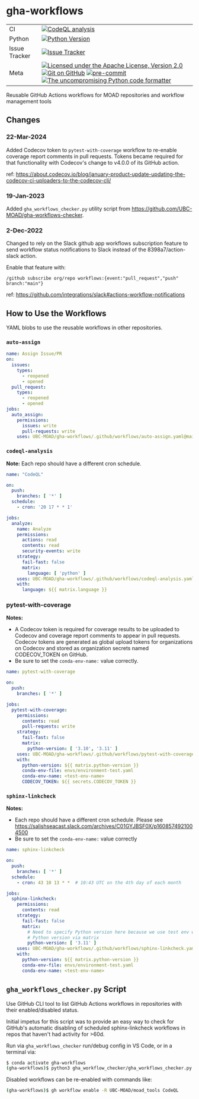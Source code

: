 # gha-workflows
| | |
| --- | --- |
| CI | [![CodeQL analysis](https://github.com/UBC-MOAD/gha-workflows/actions/workflows/codeql-analysis-this-repo.yaml/badge.svg)](https://github.com/UBC-MOAD/gha-workflows/actions?query=workflow:CodeQL) |
| Python | [![Python Version](https://img.shields.io/badge/Python-3.11-blue?logo=python&label=Python&logoColor=gold)](https://docs.python.org/3.11/) |
| Issue Tracker | [![Issue Tracker](https://img.shields.io/github/issues/UBC-MOAD/gha-workflows?logo=github)](https://github.com/UBC-MOAD/Reshapr/issues) |
| Meta | [![Licensed under the Apache License, Version 2.0](https://img.shields.io/badge/license-Apache%202-cb2533.svg)](https://www.apache.org/licenses/LICENSE-2.0) [![Git on GitHub](https://img.shields.io/badge/version%20control-git-blue.svg?logo=github)](https://github.com/UBC-MOAD/gha-workflows) [![pre-commit](https://img.shields.io/badge/pre--commit-enabled-brightgreen?logo=pre-commit&logoColor=white)](https://github.com/pre-commit/pre-commit) [![The uncompromising Python code formatter](https://img.shields.io/badge/code%20style-black-000000.svg)](https://black.readthedocs.io/en/stable/) |


Reusable GitHub Actions workflows for MOAD repositories and workflow management tools


## Changes

### 22-Mar-2024

Added Codecov token to `pytest-with-coverage` workflow to re-enable coverage
report comments in pull requests.
Tokens became required for that functionality with Codecov's change to v4.0.0
of its GitHub action.

ref: https://about.codecov.io/blog/january-product-update-updating-the-codecov-ci-uploaders-to-the-codecov-cli/


### 19-Jan-2023

Added `gha_workflows_checker.py` utility script from https://github.com/UBC-MOAD/gha-workflows-checker.


### 2-Dec-2022

Changed to rely on the Slack github app workflows subscription feature to send workflow status
notifications to Slack instead of the 8398a7/action-slack action.

Enable that feature with:

`/github subscribe org/repo workflows:{event:"pull_request","push" branch:"main"}`

ref: https://github.com/integrations/slack#actions-workflow-notifications


## How to Use the Workflows

YAML blobs to use the reusable workflows in other repositories.

### `auto-assign`

```yaml
name: Assign Issue/PR
on:
  issues:
    types:
      - reopened
      - opened
  pull_request:
    types:
      - reopened
      - opened
jobs:
  auto_assign:
    permissions:
      issues: write
      pull-requests: write
    uses: UBC-MOAD/gha-workflows/.github/workflows/auto-assign.yaml@main
```


### `codeql-analysis`

**Note:** Each repo should have a different cron schedule.

```yaml
name: "CodeQL"

on:
  push:
    branches: [ '*' ]
  schedule:
    - cron: '20 17 * * 1'

jobs:
  analyze:
    name: Analyze
    permissions:
      actions: read
      contents: read
      security-events: write
    strategy:
      fail-fast: false
      matrix:
        language: [ 'python' ]
    uses: UBC-MOAD/gha-workflows/.github/workflows/codeql-analysis.yaml@SmainHA
    with:
      language: ${{ matrix.language }}
```

### pytest-with-coverage

**Notes:**

* A Codecov token is required for coverage results to be uploaded to
  Codecov and coverage report comments to appear in pull requests.
  Codecov tokens are generated as global upload tokens for organizations
  on Codecov and stored as organization secrets named CODECOV_TOKEN on GitHub.
* Be sure to set the `conda-env-name:` value correctly.

```yaml
name: pytest-with-coverage

on:
  push:
    branches: [ '*' ]

jobs:
  pytest-with-coverage:
    permissions:
      contents: read
      pull-requests: write
    strategy:
      fail-fast: false
      matrix:
        python-version: [ '3.10', '3.11' ]
    uses: UBC-MOAD/gha-workflows/.github/workflows/pytest-with-coverage.yaml@main
    with:
      python-version: ${{ matrix.python-version }}
      conda-env-file: envs/environment-test.yaml
      conda-env-name: <test-env-name>
      CODECOV_TOKEN: ${{ secrets.CODECOV_TOKEN }}
```


### `sphinx-linkcheck`

**Notes:**

* Each repo should have a different cron schedule.
  Please see https://salishseacast.slack.com/archives/C01GYJBSF0X/p1608574921004500
* Be sure to set the `conda-env-name:` value correctly

```yaml
name: sphinx-linkcheck

on:
  push:
    branches: [ '*' ]
  schedule:
    - cron: 43 10 13 * *  # 10:43 UTC on the 4th day of each month

jobs:
  sphinx-linkcheck:
    permissions:
      contents: read
    strategy:
      fail-fast: false
      matrix:
        # Need to specify Python version here because we use test env which gets its
        # Python version via matrix
        python-version: [ '3.11' ]
    uses: UBC-MOAD/gha-workflows/.github/workflows/sphinx-linkcheck.yaml@main
    with:
      python-version: ${{ matrix.python-version }}
      conda-env-file: envs/environment-test.yaml
      conda-env-name: <test-env-name>
```


## `gha_workflows_checker.py` Script

Use GitHub CLI tool to list GitHub Actions workflows in repositories with their
enabled/disabled status.

Initial impetus for this script was to provide an easy way to check for GitHub's automatic
disabling of scheduled sphinx-linkcheck workflows in repos that haven't had activity for >60d.

Run via `gha_workflows_checker` run/debug config in VS Code, or in a terminal via:

```bash
$ conda activate gha-workflows
(gha-workflows)$ python3 gha_workflow_checker/gha_workflows_checker.py
```

Disabled workflows can be re-enabled with commands like:

```bash
(gha-workflows)$ gh workflow enable -R UBC-MOAD/moad_tools CodeQL
```

